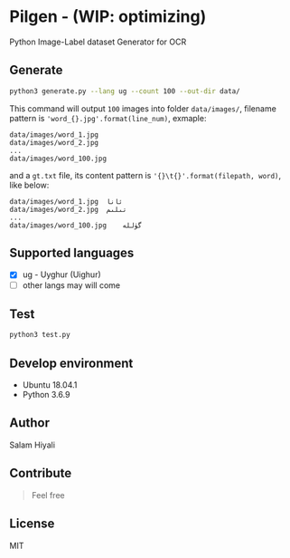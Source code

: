 # Pilgen - (WIP: optimizing) 

Python Image-Label dataset Generator for OCR

## Generate

```bash
python3 generate.py --lang ug --count 100 --out-dir data/
```

This command will output `100` images into folder `data/images/`, filename pattern is `'word_{}.jpg'.format(line_num)`, exmaple:
```
data/images/word_1.jpg
data/images/word_2.jpg
...
data/images/word_100.jpg
```

and a `gt.txt` file, its content pattern is `'{}\t{}'.format(filepath, word)`, like below:

```
data/images/word_1.jpg	ئانا
data/images/word_2.jpg	تىلىم
...
data/images/word_100.jpg	گۈللە

```

## Supported languages

* [x] ug - Uyghur (Uighur)
* [ ] other langs may will come

## Test

```bash
python3 test.py
```

## Develop environment

* Ubuntu 18.04.1
* Python 3.6.9

## Author

Salam Hiyali

## Contribute

> Feel free

## License

MIT
